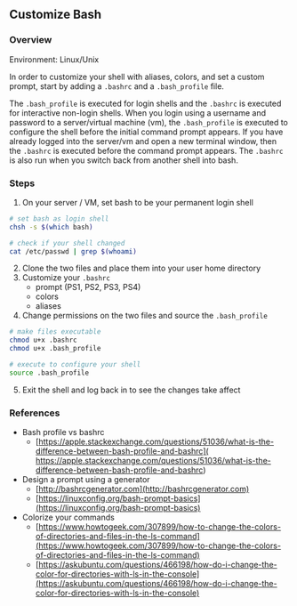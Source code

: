 
## Customize Bash 

### Overview
Environment: Linux/Unix

In order to customize your shell with aliases, colors, and set a custom prompt, start by adding a `.bashrc` and a `.bash_profile` file. 

The `.bash_profile` is executed for login shells and the `.bashrc` is executed for interactive non-login shells. When you login using a username and password to a server/virtual machine (vm), the `.bash_profile` is executed to configure the shell before the initial command prompt appears. If you have already logged into the server/vm and open a new terminal window, then the `.bashrc` is executed before the command prompt appears. The `.bashrc` is also run when you switch back from another shell into bash. 

### Steps
1. On your server / VM, set bash to be your permanent login shell
``` sh
# set bash as login shell 
chsh -s $(which bash)

# check if your shell changed
cat /etc/passwd | grep $(whoami)
```

2. Clone the two files and place them into your user home directory
3. Customize your `.bashrc`
	- prompt (PS1, PS2, PS3, PS4)
	- colors
	- aliases
4. Change permissions on the two files and source the `.bash_profile`

``` sh
# make files executable 
chmod u+x .bashrc
chmod u+x .bash_profile 

# execute to configure your shell 
source .bash_profile
```
5. Exit the shell and log back in to see the changes take affect 

### References
- Bash profile vs bashrc
	- [https://apple.stackexchange.com/questions/51036/what-is-the-difference-between-bash-profile-and-bashrc]( https://apple.stackexchange.com/questions/51036/what-is-the-difference-between-bash-profile-and-bashrc)
- Design a prompt using a generator
	- [http://bashrcgenerator.com](http://bashrcgenerator.com)
	- [https://linuxconfig.org/bash-prompt-basics](https://linuxconfig.org/bash-prompt-basics)
- Colorize your commands 
	- [https://www.howtogeek.com/307899/how-to-change-the-colors-of-directories-and-files-in-the-ls-command](https://www.howtogeek.com/307899/how-to-change-the-colors-of-directories-and-files-in-the-ls-command)
	- [https://askubuntu.com/questions/466198/how-do-i-change-the-color-for-directories-with-ls-in-the-console](https://askubuntu.com/questions/466198/how-do-i-change-the-color-for-directories-with-ls-in-the-console)